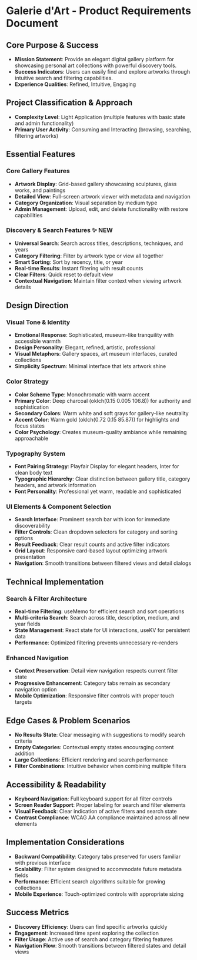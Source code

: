 # Galerie d'Art - Product Requirements Document

## Core Purpose & Success
- **Mission Statement**: Provide an elegant digital gallery platform for showcasing personal art collections with powerful discovery tools.
- **Success Indicators**: Users can easily find and explore artworks through intuitive search and filtering capabilities.
- **Experience Qualities**: Refined, Intuitive, Engaging

## Project Classification & Approach
- **Complexity Level**: Light Application (multiple features with basic state and admin functionality)
- **Primary User Activity**: Consuming and Interacting (browsing, searching, filtering artworks)

## Essential Features

### Core Gallery Features
- **Artwork Display**: Grid-based gallery showcasing sculptures, glass works, and paintings
- **Detailed View**: Full-screen artwork viewer with metadata and navigation
- **Category Organization**: Visual separation by medium type
- **Admin Management**: Upload, edit, and delete functionality with restore capabilities

### Discovery & Search Features ✨ NEW
- **Universal Search**: Search across titles, descriptions, techniques, and years
- **Category Filtering**: Filter by artwork type or view all together
- **Smart Sorting**: Sort by recency, title, or year
- **Real-time Results**: Instant filtering with result counts
- **Clear Filters**: Quick reset to default view
- **Contextual Navigation**: Maintain filter context when viewing artwork details

## Design Direction

### Visual Tone & Identity
- **Emotional Response**: Sophisticated, museum-like tranquility with accessible warmth
- **Design Personality**: Elegant, refined, artistic, professional
- **Visual Metaphors**: Gallery spaces, art museum interfaces, curated collections
- **Simplicity Spectrum**: Minimal interface that lets artwork shine

### Color Strategy
- **Color Scheme Type**: Monochromatic with warm accent
- **Primary Color**: Deep charcoal (oklch(0.15 0.005 106.8)) for authority and sophistication
- **Secondary Colors**: Warm white and soft grays for gallery-like neutrality
- **Accent Color**: Warm gold (oklch(0.72 0.15 85.87)) for highlights and focus states
- **Color Psychology**: Creates museum-quality ambiance while remaining approachable

### Typography System
- **Font Pairing Strategy**: Playfair Display for elegant headers, Inter for clean body text
- **Typographic Hierarchy**: Clear distinction between gallery title, category headers, and artwork information
- **Font Personality**: Professional yet warm, readable and sophisticated

### UI Elements & Component Selection
- **Search Interface**: Prominent search bar with icon for immediate discoverability
- **Filter Controls**: Clean dropdown selectors for category and sorting options
- **Result Feedback**: Clear result counts and active filter indicators
- **Grid Layout**: Responsive card-based layout optimizing artwork presentation
- **Navigation**: Smooth transitions between filtered views and detail dialogs

## Technical Implementation

### Search & Filter Architecture
- **Real-time Filtering**: useMemo for efficient search and sort operations
- **Multi-criteria Search**: Search across title, description, medium, and year fields
- **State Management**: React state for UI interactions, useKV for persistent data
- **Performance**: Optimized filtering prevents unnecessary re-renders

### Enhanced Navigation
- **Context Preservation**: Detail view navigation respects current filter state
- **Progressive Enhancement**: Category tabs remain as secondary navigation option
- **Mobile Optimization**: Responsive filter controls with proper touch targets

## Edge Cases & Problem Scenarios
- **No Results State**: Clear messaging with suggestions to modify search criteria
- **Empty Categories**: Contextual empty states encouraging content addition
- **Large Collections**: Efficient rendering and search performance
- **Filter Combinations**: Intuitive behavior when combining multiple filters

## Accessibility & Readability
- **Keyboard Navigation**: Full keyboard support for all filter controls
- **Screen Reader Support**: Proper labeling for search and filter elements
- **Visual Feedback**: Clear indication of active filters and search state
- **Contrast Compliance**: WCAG AA compliance maintained across all new elements

## Implementation Considerations
- **Backward Compatibility**: Category tabs preserved for users familiar with previous interface
- **Scalability**: Filter system designed to accommodate future metadata fields
- **Performance**: Efficient search algorithms suitable for growing collections
- **Mobile Experience**: Touch-optimized controls with appropriate sizing

## Success Metrics
- **Discovery Efficiency**: Users can find specific artworks quickly
- **Engagement**: Increased time spent exploring the collection
- **Filter Usage**: Active use of search and category filtering features
- **Navigation Flow**: Smooth transitions between filtered states and detail views